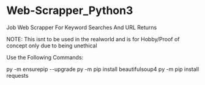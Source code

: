 # Web-Scrapper_Python3
Job Web Scrapper For Keyword Searches And URL Returns

NOTE: This isnt to be used in the realworld and is for Hobby/Proof of concept only due to being unethical

Use the Following Commands: 

  py -m ensurepip --upgrade
  py -m pip install beautifulsoup4
  py -m pip install requests
  
 


